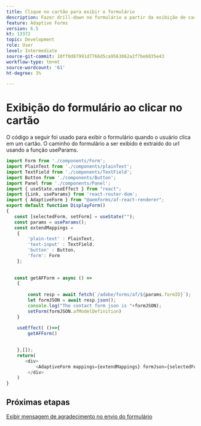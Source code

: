 ```yaml
---
title: Clique no cartão para exibir o formulário
description: Fazer drill-down no formulário a partir da exibição de cartão
feature: Adaptive Forms
version: 6.5
kt: 13372
topic: Development
role: User
level: Intermediate
source-git-commit: 10ff0d87991d7766d5ca9563062a2f7be6035e43
workflow-type: tm+mt
source-wordcount: '61'
ht-degree: 3%

---
```


# Exibição do formulário ao clicar no cartão

O código a seguir foi usado para exibir o formulário quando o usuário clica em um cartão. O caminho do formulário a ser exibido é extraído do url usando a função useParams.

```javascript
import Form from './components/Form';
import PlainText from './components/plainText';
import TextField from './components/TextField';
import Button from './components/Button';
import Panel from './components/Panel';
import { useState,useEffect } from "react";
import {Link, useParams} from 'react-router-dom';
import { AdaptiveForm } from "@aemforms/af-react-renderer";
export default function DisplayForm()
{
   const [selectedForm, setForm] = useState("");
   const params = useParams();
   const extendMappings =
    {
        'plain-text' : PlainText,
        'text-input' : TextField,
        'button' : Button,
        'form': Form
    };
    
    
   const getAFForm = async () =>
    {
           
        const resp = await fetch(`/adobe/forms/af/${params.formID}`);
        let formJSON = await resp.json();
        console.log("The contact form json is "+formJSON);
        setForm(formJSON.afModelDefinition)
    }
    
    useEffect( ()=>{
        getAFForm()
        

    },[]);
    return(
       <div>
           <AdaptiveForm mappings={extendMappings} formJson={selectedForm}/>
        </div>
    )
}
```

## Próximas etapas

[Exibir mensagem de agradecimento no envio do formulário](./display-thank-you-message.md)
